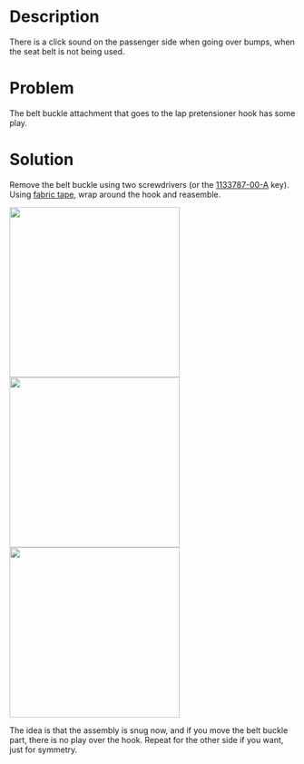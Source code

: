 # Description

There is a click sound on the passenger side when going over bumps, when the seat belt is not being used.

# Problem

The belt buckle attachment that goes to the lap pretensioner hook has some play.

# Solution

Remove the belt buckle using two screwdrivers (or the [1133787-00-A](https://s.click.aliexpress.com/e/_DeUMxoD) key). Using [fabric tape](https://s.click.aliexpress.com/e/_Dm5W0Qh), wrap around the hook and reasemble. 

<img src="https://github.com/user-attachments/assets/4ca841be-4932-45c4-9e10-f3a3068ab413" height=300 />

<img src="https://github.com/user-attachments/assets/7632992c-2a8d-4729-bb84-137c05aeaf5d" height=300 />

<img src="https://github.com/user-attachments/assets/9d1ab160-eb27-4262-b350-f1cf56b42e93" height=300 />

The idea is that the assembly is snug now, and if you move the belt buckle part, there is no play over the hook. Repeat for the other side if you want, just for symmetry.
